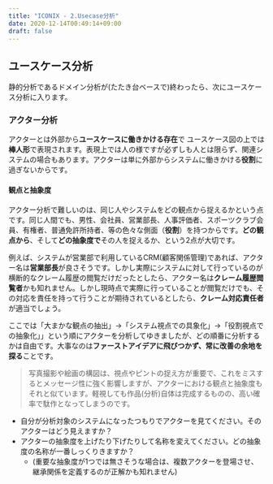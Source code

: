 ```yaml
---
title: "ICONIX - 2.Usecase分析"
date: 2020-12-14T00:49:14+09:00
draft: false
---
```


##  ユースケース分析
静的分析であるドメイン分析が(たたき台ベースで)終わったら、次にユースケース分析に入ります。

### アクター分析
アクターとは外部から**ユースケースに働きかける存在**で ユースケース図の上では**棒人形**で表現されます。表現上では人の様ですが必ずしも人とは限らず、関連システムの場合もあります。アクターは単に外部からシステムに働きかける**役割**に過ぎないからです。

#### 観点と抽象度

アクター分析で難しいのは、同じ人やシステムをどの観点から捉えるかという点です。同じ人間でも、男性、会社員、営業部長、人事評価者、スポーツクラブ会員、有権者、普通免許所持者、等の色々な側面（**役割**）を持つからです。**どの観点から**、そして**どの抽象度で**その人を捉えるか、という2点が大切です。

例えば、システムが営業部で利用しているCRM(顧客関係管理)であれば、アクター名は**営業部長**が良さそうです。しかし実際にシステムに対して行っているのが横断的なクレーム履歴の閲覧だけだったとしたら、アクター名は**クレーム履歴閲覧者**かも知れません。しかし現時点で実際に行っていることが閲覧だけでも、その対応を責任を持って行うことが期待されているとしたら、**クレーム対応責任者**が適当でしょう。

ここでは「大まかな観点の抽出」→「システム視点での具象化」→「役割視点での抽象化」」という順にアクターを分析してゆきましたが、どの順番に分析するかは自由です。大事なのは**ファーストアイデアに飛びつかず、常に改善の余地を探る**ことです。

> 写真撮影や絵画の構図は、視点やピントの捉え方が重要で、これをミスするとメッセージ性に強く影響しますが、アクターにおける観点と抽象度もそれと似ています。軽視しても作品(分析)自体は完成するものの、高い確率で駄作となってしまうのです。

- 自分が分析対象のシステムになったつもりでアクターを見てください。そのアクターはどう見えますか？
- アクターの抽象度を上げたり下げたりして名称を変えてください。どの抽象度の名称が一番しっくりきますか？
  - (重要な抽象度が1つでは無さそうな場合は、複数アクターを登場させ、継承関係を定義するのが正解かも知れません)



